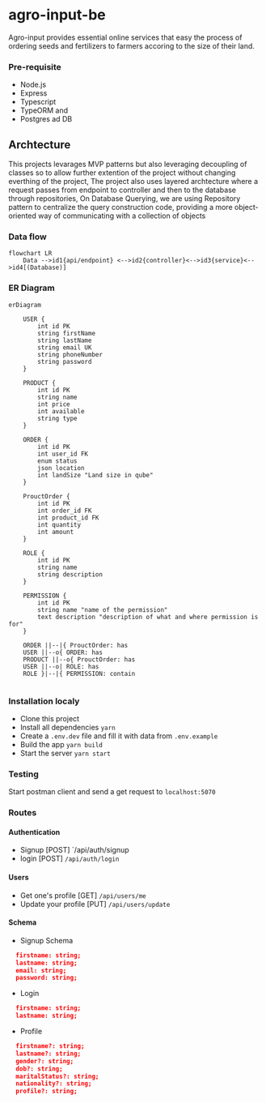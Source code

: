 # agro-input-be

Agro-input provides essential online services that easy the process of ordering seeds and fertilizers to farmers accoring to the size of their land.

### Pre-requisite

- Node.js
- Express
- Typescript
- TypeORM and
- Postgres ad DB

## Archtecture
This projects levarages MVP patterns but also leveraging decoupling of classes so to allow further extention of the project without changing everthing of the project,
The project also uses layered archtecture where a request passes from endpoint to controller and then to the database through repositories,
On Database Querying, we are using Repository pattern to centralize the query construction code, providing a more object-oriented way of communicating with a collection of objects

### Data flow

```mermaid
flowchart LR
    Data -->id1{api/endpoint} <-->id2{controller}<-->id3{service}<-->id4[(Database)]
```

### ER Diagram

```mermaid
erDiagram
    
    USER {
        int id PK
        string firstName
        string lastName
        string email UK
        string phoneNumber
        string password
    }

    PRODUCT {
        int id PK
        string name
        int price
        int available
        string type
    }

    ORDER {
        int id PK
        int user_id FK
        enum status
        json location
        int landSize "Land size in qube"
    }

    ProuctOrder {
        int id PK
        int order_id FK
        int product_id FK
        int quantity
        int amount
    }

    ROLE {
        int id PK
        string name
        string description
    }

    PERMISSION {
        int id PK
        string name "name of the permission"
        text description "description of what and where permission is for"
    }

    ORDER ||--|{ ProuctOrder: has
    USER ||--o{ ORDER: has
    PRODUCT ||--o{ ProuctOrder: has
    USER ||--o| ROLE: has
    ROLE }|--|{ PERMISSION: contain
    
```
### Installation localy

- Clone this project
- Install all dependencies `yarn`
- Create a `.env.dev` file and fill it with data from `.env.example`
- Build the app `yarn build`
- Start the server `yarn start`

### Testing

Start postman client and send a get request to `localhost:5070`



### Routes

#### Authentication

- Signup [POST] `/api/auth/signup
- login [POST] `/api/auth/login`

#### Users

- Get one's profile [GET] `/api/users/me`
- Update your profile [PUT] `/api/users/update`

#### Schema

- Signup Schema

```json
  firstname: string;
  lastname: string;
  email: string;
  password: string;
```

- Login

```json
  firstname: string;
  lastname: string;
```

- Profile

```json
  firstname?: string;
  lastname?: string;
  gender?: string;
  dob?: string;
  maritalStatus?: string;
  nationality?: string;
  profile?: string;
```
